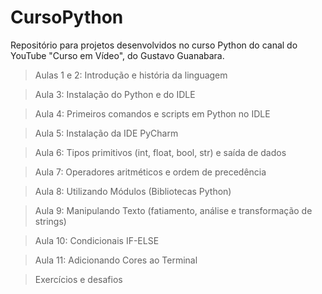 # CursoPython
Repositório para projetos desenvolvidos no curso Python do canal do YouTube "Curso em Vídeo", do Gustavo Guanabara.

> Aulas 1 e 2: Introdução e história da linguagem

> Aula 3: Instalação do Python e do IDLE

> Aula 4: Primeiros comandos e scripts em Python no IDLE

> Aula 5: Instalação da IDE PyCharm

> Aula 6: Tipos primitivos (int, float, bool, str) e saída de dados

> Aula 7: Operadores aritméticos e ordem de precedência

> Aula 8: Utilizando Módulos (Bibliotecas Python)

> Aula 9: Manipulando Texto (fatiamento, análise e transformação de strings)

> Aula 10: Condicionais IF-ELSE

> Aula 11: Adicionando Cores ao Terminal

> Exercícios e desafios
